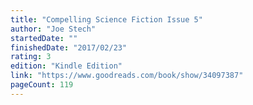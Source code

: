 ```yaml
---
title: "Compelling Science Fiction Issue 5"
author: "Joe Stech"
startedDate: ""
finishedDate: "2017/02/23"
rating: 3
edition: "Kindle Edition"
link: "https://www.goodreads.com/book/show/34097387"
pageCount: 119
---
```



